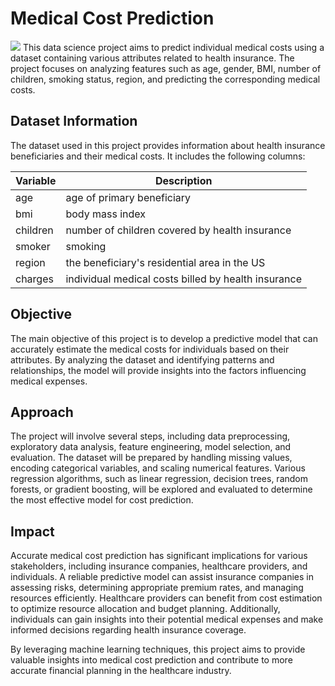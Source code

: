 # Medical Cost Prediction
![](https://miro.medium.com/v2/resize:fit:1400/0*ssbGU5VIxtVB6NrF)
This data science project aims to predict individual medical costs using a dataset containing various attributes related to health insurance. The project focuses on analyzing features such as age, gender, BMI, number of children, smoking status, region, and predicting the corresponding medical costs.
## Dataset Information
The dataset used in this project provides information about health insurance beneficiaries and their medical costs. It includes the following columns:

| Variable | Description |
| --- | --- |
| age | age of primary beneficiary |
|bmi | body mass index |
|children | number of children covered by health insurance |
|smoker | smoking |
|region | the beneficiary's residential area in the US |
|charges | individual medical costs billed by health insurance |

## Objective
The main objective of this project is to develop a predictive model that can accurately estimate the medical costs for individuals based on their attributes. By analyzing the dataset and identifying patterns and relationships, the model will provide insights into the factors influencing medical expenses.

## Approach
The project will involve several steps, including data preprocessing, exploratory data analysis, feature engineering, model selection, and evaluation. The dataset will be prepared by handling missing values, encoding categorical variables, and scaling numerical features. Various regression algorithms, such as linear regression, decision trees, random forests, or gradient boosting, will be explored and evaluated to determine the most effective model for cost prediction.

## Impact
Accurate medical cost prediction has significant implications for various stakeholders, including insurance companies, healthcare providers, and individuals. A reliable predictive model can assist insurance companies in assessing risks, determining appropriate premium rates, and managing resources efficiently. Healthcare providers can benefit from cost estimation to optimize resource allocation and budget planning. Additionally, individuals can gain insights into their potential medical expenses and make informed decisions regarding health insurance coverage.

By leveraging machine learning techniques, this project aims to provide valuable insights into medical cost prediction and contribute to more accurate financial planning in the healthcare industry.
